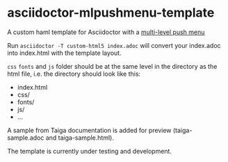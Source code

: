 # asciidoctor-mlpushmenu-template
A custom haml template for Asciidoctor with a [multi-level push menu](http://tympanus.net/codrops/2013/08/13/multi-level-push-menu)

Run `asciidoctor -T custom-html5 index.adoc` will convert your index.adoc into index.html with the template layout.

`css` `fonts` and `js` folder should be at the same level in the directory as the html file, i.e. the directory should look like this:

- index.html
- css/
- fonts/
- js/
- ...

A sample from Taiga documentation is added for preview (taiga-sample.adoc and taiga-sample.html).

The template is currently under testing and development.
